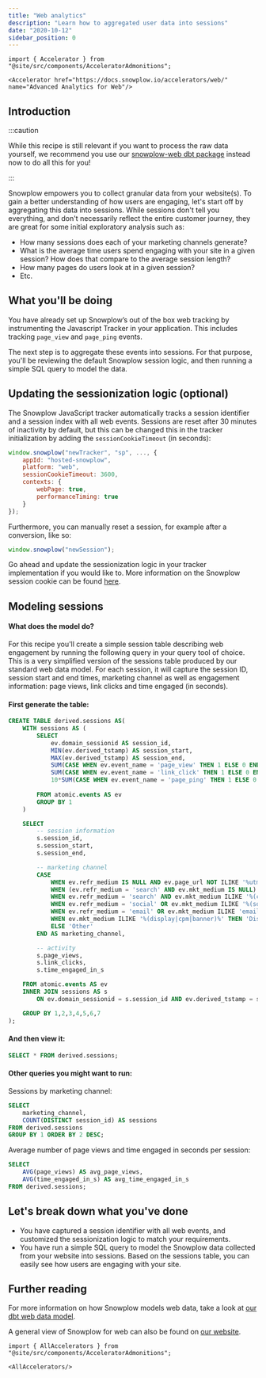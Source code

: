 ```yaml
---
title: "Web analytics"
description: "Learn how to aggregated user data into sessions"
date: "2020-10-12"
sidebar_position: 0
---
```


```mdx-code-block
import { Accelerator } from "@site/src/components/AcceleratorAdmonitions";

<Accelerator href="https://docs.snowplow.io/accelerators/web/" name="Advanced Analytics for Web"/>
```

## Introduction

:::caution

While this recipe is still relevant if you want to process the raw data yourself, we recommend you use our [snowplow-web dbt package](/docs/modeling-your-data/modeling-your-data-with-dbt/dbt-models/dbt-web-data-model/index.md) instead now to do all this for you!

:::

Snowplow empowers you to collect granular data from your website(s). To gain a better understanding of how users are engaging, let's start off by aggregating this data into sessions. While sessions don't tell you everything, and don't necessarily reflect the entire customer journey, they are great for some initial exploratory analysis such as:

- How many sessions does each of your marketing channels generate?
- What is the average time users spend engaging with your site in a given session? How does that compare to the average session length?
- How many pages do users look at in a given session?
- Etc.

## What you'll be doing

You have already set up Snowplow’s out of the box web tracking by instrumenting the Javascript Tracker in your application. This includes tracking `page_view` and `page_ping` events.

The next step is to aggregate these events into sessions. For that purpose, you'll be reviewing the default Snowplow session logic, and then running a simple SQL query to model the data.

## Updating the sessionization logic (optional)

The Snowplow JavaScript tracker automatically tracks a session identifier and a session index with all web events. Sessions are reset after 30 minutes of inactivity by default, but this can be changed this in the tracker initialization by adding the `sessionCookieTimeout` (in seconds):

```javascript
window.snowplow("newTracker", "sp", ..., {
    appId: "hosted-snowplow",
    platform: "web",
    sessionCookieTimeout: 3600,
    contexts: {
        webPage: true,
        performanceTiming: true
    }
});
```

Furthermore, you can manually reset a session, for example after a conversion, like so:

```javascript
window.snowplow("newSession");
```

Go ahead and update the sessionization logic in your tracker implementation if you would like to. More information on the Snowplow session cookie can be found [here](/docs/collecting-data/collecting-from-own-applications/javascript-trackers/javascript-tracker/cookies-local-storage/how-the-tracker-stores-state/index.md#The_session_cookie).

## Modeling sessions

#### What does the model do?

For this recipe you'll create a simple session table describing web engagement by running the following query in your query tool of choice. This is a very simplified version of the sessions table produced by our standard web data model. For each session, it will capture the session ID, session start and end times, marketing channel as well as engagement information: page views, link clicks and time engaged (in seconds).

#### First generate the table:

```sql
CREATE TABLE derived.sessions AS(
    WITH sessions AS (
        SELECT
            ev.domain_sessionid AS session_id, 
            MIN(ev.derived_tstamp) AS session_start, 
            MAX(ev.derived_tstamp) AS session_end,
            SUM(CASE WHEN ev.event_name = 'page_view' THEN 1 ELSE 0 END) AS page_views,
            SUM(CASE WHEN ev.event_name = 'link_click' THEN 1 ELSE 0 END) AS link_clicks,
            10*SUM(CASE WHEN ev.event_name = 'page_ping' THEN 1 ELSE 0 END) AS time_engaged_in_s
        
        FROM atomic.events AS ev
        GROUP BY 1
    )

    SELECT
        -- session information
        s.session_id,
        s.session_start,
        s.session_end,

        -- marketing channel
        CASE
            WHEN ev.refr_medium IS NULL AND ev.page_url NOT ILIKE '%utm_%' THEN 'Direct'
            WHEN (ev.refr_medium = 'search' AND ev.mkt_medium IS NULL) OR (ev.refr_medium = 'search' AND ev.mkt_medium = 'organic') THEN 'Organic Search'
            WHEN ev.refr_medium = 'search' AND ev.mkt_medium ILIKE '%(cpc|ppc|paidsearch)%' THEN 'Paid Search'
            WHEN ev.refr_medium = 'social' OR ev.mkt_medium ILIKE '%(social|social-network|social-media|sm|social network|social media)%' THEN 'Social'
            WHEN ev.refr_medium = 'email' OR ev.mkt_medium ILIKE 'email' THEN 'Email'
            WHEN ev.mkt_medium ILIKE '%(display|cpm|banner)%' THEN 'Display'
            ELSE 'Other'
        END AS marketing_channel,

        -- activity
        s.page_views,
        s.link_clicks,
        s.time_engaged_in_s

    FROM atomic.events AS ev
    INNER JOIN sessions AS s
        ON ev.domain_sessionid = s.session_id AND ev.derived_tstamp = s.session_start

    GROUP BY 1,2,3,4,5,6,7
);
```

#### And then view it:

```sql
SELECT * FROM derived.sessions;
```

#### Other queries you might want to run:

Sessions by marketing channel:

```sql
SELECT
    marketing_channel,
    COUNT(DISTINCT session_id) AS sessions 
FROM derived.sessions
GROUP BY 1 ORDER BY 2 DESC;
```

Average number of page views and time engaged in seconds per session:

```sql
SELECT
    AVG(page_views) AS avg_page_views,
    AVG(time_engaged_in_s) AS avg_time_engaged_in_s 
FROM derived.sessions;
```

## Let's break down what you've done

- You have captured a session identifier with all web events, and customized the sessionization logic to match your requirements.
- You have run a simple SQL query to model the Snowplow data collected from your website into sessions. Based on the sessions table, you can easily see how users are engaging with your site.

## Further reading

For more information on how Snowplow models web data, take a look at [our dbt web data model](/docs/modeling-your-data/modeling-your-data-with-dbt/dbt-models/dbt-web-data-model/index.md).

A general view of Snowplow for web can also be found on [our website](https://snowplowanalytics.com/web/).

```mdx-code-block
import { AllAccelerators } from "@site/src/components/AcceleratorAdmonitions";

<AllAccelerators/>
```
